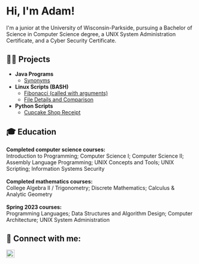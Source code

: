 <h1>Hi, I'm Adam! <br/></h1>
I'm a junior at the University of Wisconsin-Parkside, pursuing a Bachelor of Science in Computer Science degree, a UNIX System Administration Certificate, and a Cyber Security Certificate.</br>

<h2>👨‍💻 Projects</h2>

- <b>Java Programs</b>
  - [Synonyms](https://github.com/AdamZieman/Synonyms)
- <b>Linux Scripts (BASH)</b>
  - [Fibonacci (called with arguments)](https://github.com/AdamZieman/FibonacciWithGetOpts)
  - [File Details and Comparison](https://github.com/AdamZieman/FileDetailsAndComparison)
- <b>Python Scripts</b>
  - [Cupcake Shop Receipt](https://github.com/AdamZieman/CupcakeShop)

<h2>🎓 Education</h2>

<b>Completed computer science courses:</b></br>
Introduction to Programming; Computer Science I; Computer Science II; Assembly Language Programming; UNIX Concepts and Tools; UNIX Scripting; Information Systems Security</br></br>
<b>Completed mathematics courses:</b></br>
College Algebra II / Trigonometry; Discrete Mathematics; Calculus & Analytic Geometry</br></br>
<b>Spring 2023 courses:</b></br>
Programming Languages; Data Structures and Algorithm Design; Computer Architecture; UNIX System Administration

<h2> 🤳 Connect with me:</h2>

[<img align="left" alt="AdamZieman | LinkedIn" width="22px" src="https://cdn.jsdelivr.net/npm/simple-icons@v3/icons/linkedin.svg" />][linkedin]

[linkedin]: https://www.linkedin.com/in/adam-zieman/

<!--
**AdamZieman/AdamZieman** is a ✨ _special_ ✨ repository because its `README.md` (this file) appears on your GitHub profile.

Here are some ideas to get you started:

- 🔭 I’m currently working on ...
- 🌱 I’m currently learning ...
- 👯 I’m looking to collaborate on ...
- 🤔 I’m looking for help with ...
- 💬 Ask me about ...
- 📫 How to reach me: ...
- 😄 Pronouns: ...
- ⚡ Fun fact: ...
-->

